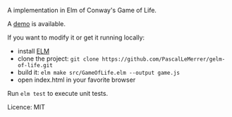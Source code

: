 A implementation in Elm of Conway's Game of Life.

A [demo](https://pascallemerrer.github.io/gelm-of-life/) is available.

If you want to modify it or get it running locally:

* install [ELM](http://elm-lang.org/)
* clone the project: `git clone https://github.com/PascalLeMerrer/gelm-of-life.git`
* build it: `elm make src/GameOfLife.elm --output game.js`
* open index.html in your favorite browser

Run `elm test` to execute unit tests.

Licence: MIT